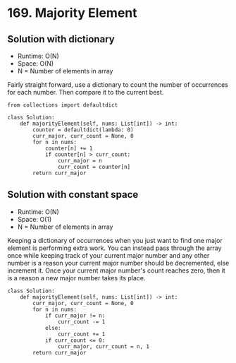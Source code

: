 # 169. Majority Element

## Solution with dictionary
- Runtime: O(N)
- Space: O(N)
- N = Number of elements in array

Fairly straight forward, use a dictionary to count the number of occurrences for each number. Then compare it to the current best.

```
from collections import defaultdict

class Solution:
    def majorityElement(self, nums: List[int]) -> int:
        counter = defaultdict(lambda: 0)
        curr_major, curr_count = None, 0
        for n in nums:
            counter[n] += 1
            if counter[n] > curr_count:
                curr_major = n
                curr_count = counter[n]
        return curr_major
```

## Solution with constant space
- Runtime: O(N)
- Space: O(1)
- N = Number of elements in array

Keeping a dictionary of occurrences when you just want to find one major element is performing extra work.
You can instead pass through the array once while keeping track of your current major number and any other number is a reason your current major number should be decremented, else increment it.
Once your current major number's count reaches zero, then it is a reason a new major number takes its place.

```
class Solution:
    def majorityElement(self, nums: List[int]) -> int:
        curr_major, curr_count = None, 0 
        for n in nums:
            if curr_major != n:
                curr_count -= 1
            else:
                curr_count += 1
            if curr_count <= 0:
                curr_major, curr_count = n, 1
        return curr_major
```
